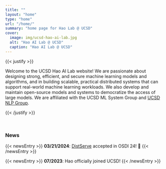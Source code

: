 ```yaml
---
title: ""
layout: "home"
type: "home"
url: "/home/"
summary: "home page for Hao Lab @ UCSD"
cover:
  image: img/ucsd-hao-ai-lab.jpg
  alt: "Hao AI Lab @ UCSD"
  caption: "Hao AI Lab @ UCSD"
---
```


{{< justify >}}

Welcome to the UCSD Hao AI Lab website! We are passionate about designing strong, efficient, and secure machine learning models and algorithms, and in building scalable, practical distributed systems that can support real-world machine learning workloads. 
We also develop and maintain open-source models and systems to democratize the access of large models. We are affiliated with the UCSD ML System Group and [UCSD NLP Group](https://ucsd-nlp.github.io/).

{{< /justify >}}

&emsp;

### News 

<!-- 🎉 -->

{{< newsEntry >}}
  **03/21/2024**: [DistServe](blogs/distserve) accepted in OSDI 24! 🎉 
{{< /newsEntry >}}

{{< newsEntry >}}
  **07/2023**: Hao officially joined UCSD!
{{< /newsEntry >}}

